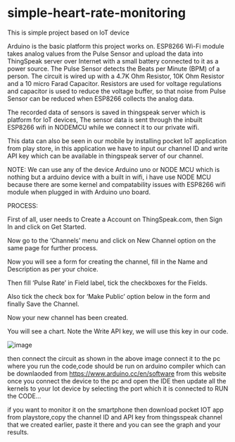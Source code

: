 # simple-heart-rate-monitoring


This is simple project based on IoT device

Arduino is the basic platform this project works on. ESP8266 Wi-Fi module takes analog values from the Pulse Sensor and upload the data into ThingSpeak server over Internet with a small battery connected to it as a power source. The Pulse Sensor detects the Beats per Minute (BPM) of a person. The circuit is wired up with a 4.7K Ohm Resistor, 10K Ohm Resistor and a 10 micro Farad Capacitor. Resistors are used for voltage regulations and capacitor is used to reduce the voltage buffer, so that noise from Pulse Sensor can be reduced when ESP8266 collects the analog data.

The recorded data of sensors is saved in thingspeak server which is platform for IoT devices, The sensor data is sent through the inbuilt ESP8266 wifi in NODEMCU while we connect it to our private wifi.

This data can also be seen in our mobile by installing pocket IoT application from play store, in this application we have to input our channel ID and write API key which can be available in thingspeak server of our channel.

NOTE: We can use any of the device Arduino uno or NODE MCU which is nothing but a arduino device with a built in wifi, i have use NODE MCU because there are some kernel and compatability issues with ESP8266 wifi module when plugged in with Arduino uno board.



PROCESS:

First of all, user needs to Create a Account on ThingSpeak.com, then Sign In and click on Get Started.

Now go to the ‘Channels’ menu and click on New Channel option on the same page for further process.

Now you will see a form for creating the channel, fill in the Name and Description as per your choice. 

Then fill ‘Pulse Rate’ in Field label, tick the checkboxes for the Fields.

Also tick the check box for ‘Make Public’ option below in the form and finally Save the Channel. 

Now your new channel has been created.

You will see a chart. Note the Write API key, we will use this key in our code.

![image](https://user-images.githubusercontent.com/56999611/119227753-1aa6e600-bb2d-11eb-8c8e-24d7a12b9035.png)

then connect the circuit as shown in the above image 
connect it to the pc where you run the code,code should be run on arduino compiler which can be downlaoded from https://www.arduino.cc/en/software from this website
once you connect the device to the pc and open the IDE then update all the kernels to your Iot device by selecting the port which it is connected to
RUN the CODE...

if you want to monitor it on the smartphone then download pocket IOT app from playstore,copy the channel ID and API key from thingsspeak channel that we created earlier, paste it there and you can see the graph and your results.

